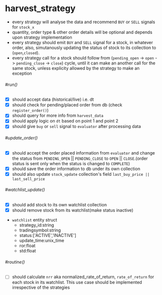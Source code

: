 # harvest_strategy

* every strategy will analyse the data and recommend `BUY` or `SELL` signals for `stock_x`
* quantity, order type & other order details will be optional and depends upon strategy implementation
* every strategy should emit `BUY` and  `SELL` signal  for a stock, in whatever order, also, simutanously updating the status of stock to   its collection to (`open`,`closed`).
* every strategy call for a stock should follow  from (`pending_open` -> `open` -> `pending_close` -> `close`) cycle, until it can make an another call for the same stock, unless explicity allowed by the strategy to make an exception


###### #run()
- [x] should accept data (historical/live) i.e. dt
- [x] should check for pending/placed order from db (check `register_order()`)
- [x] should query for more info from `harvest_data` 
- [x] should apply logic on `dt` based on point 1 and point 2
- [x] should give `buy` or `sell` signal to `evaluator` after processing data

###### #update_order()
- [x] should accept the order placed information from `evaluator` and change the status from `PENDING_OPEN` || `PENDING_CLOSE` to `OPEN` || `CLOSE`.(order status is sent only when the status is changed to `COMPLETE`)
- [x] should save the order information to db under its own collection
- [x] should also update  `stock_update` collection's field `last_buy_price || last_sell_price`
###### #watchlist_update()
- [x] should add stock to its own watchlist collection
- [x] should remove stock from its watchlist(make status inactive)
- `watchlist` entity struct
	* strategy_id:string
	* tradingsymbol:string
	* status:['ACTIVE','INACTIVE']
	* update_time:unix_time
	* ror:float
	* std:float	



###### #routine()
- [ ] should calculate `nrr` aka normalized_rate_of_return, `rate_of_return` for each stock in its watchlist. This use case should be implemented irrespective of the strategies


